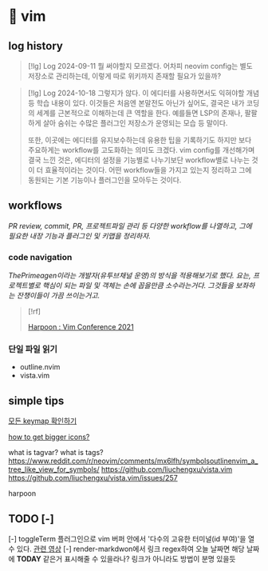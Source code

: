 # 󰏢 vim

## log history

> [!lg] Log 2024-09-11
> 뭘 써야할지 모르겠다. 어차피 neovim config는 별도 저장소로 관리하는데, 이렇게 따로 위키까지 존재할 필요가 있을까?

> [!lg] Log 2024-10-18
> 그렇지가 않다. 이 에디터를 사용하면서도 익혀야할 개념 등 학습 내용이 있다.
> 이것들은 처음엔 본말전도 아닌가 싶어도, 결국은 내가 코딩의 세계를 근본적으로 이해하는데 큰 역할을 한다. 예를들면 LSP의 존재나, 팔팔하게 살아 숨쉬는 수많은 플러그인 저장소가 운영되는 모습 등 말이다.
>
> 또한, 이곳에는 에디터를 유지보수하는데 유용한 팁을 기록하기도 하지만 보다 주요하게는 workflow를 고도화하는 의미도 크겠다. vim config를 개선해가며 결국 느낀 것은, 에디터의 설정을 기능별로 나누기보단 workflow별로 나누는 것이 더 효율적이라는 것이다. 어떤 workflow들을 가지고 있는지 정리하고 그에 동원되는 기본 기능이나 플러그인을 모아두는 것이다.


## workflows

_PR review, commit, PR, 프로젝트파일 관리 등 다양한 workflow를 나열하고, 그에 필요한 내장 기능과 플러그인 및 키맵을 정리하자._

### code navigation

_ThePrimeagen이라는 개발자(유투브채널 운영)의 방식을 적용해보기로 했다.
요는, 프로젝트별로 핵심이 되는 파일 및 객체는 손에 꼽을만큼 소수라는거다. 그것들을 보좌하는 잔챙이들이 가끔 쓰이는거고._


> [!rf]
>
> [Harpoon : Vim Conference 2021](https://www.youtube.com/watch?v=Qnos8aApa9g)

### 단일 파일 읽기

- outline.nvim
- vista.vim


## simple tips


[모든 keymap 확인하기](/Programing/tools/vim/모든_keymap_확인하기)

[how to get bigger icons?](https://www.reddit.com/r/neovim/comments/1f6a3q3/what_nerd_fonts_have_bigger_icons_than_the_others/)

what is tagvar?
what is tags?
https://www.reddit.com/r/neovim/comments/mx6lfh/symbolsoutlinenvim_a_tree_like_view_for_symbols/
https://github.com/liuchengxu/vista.vim
https://github.com/liuchengxu/vista.vim/issues/257

harpoon



## TODO [-]

[-] toggleTerm 플러그인으로 vim 버퍼 안에서 '다수의 고유한 터미널(id 부여)'을 열 수 있다. [관련 영상](https://www.youtube.com/watch?v=lbZkCPaFom0)
[-] render-markdwon에서 링크 regex하여 오늘 날짜면 해당 날짜에 **TODAY** 같은거 표시해줄 수 있을라나? 링크가 아니라도 방법이 분명 있을듯
